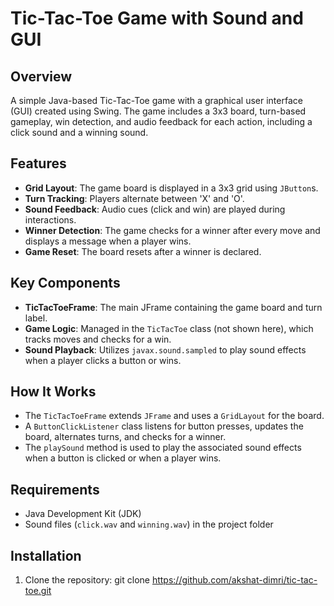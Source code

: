# Tic-Tac-Toe Game with Sound and GUI

## Overview
A simple Java-based Tic-Tac-Toe game with a graphical user interface (GUI) created using Swing. The game includes a 3x3 board, turn-based gameplay, win detection, and audio feedback for each action, including a click sound and a winning sound.

## Features
- **Grid Layout**: The game board is displayed in a 3x3 grid using `JButton`s.
- **Turn Tracking**: Players alternate between 'X' and 'O'.
- **Sound Feedback**: Audio cues (click and win) are played during interactions.
- **Winner Detection**: The game checks for a winner after every move and displays a message when a player wins.
- **Game Reset**: The board resets after a winner is declared.

## Key Components
- **TicTacToeFrame**: The main JFrame containing the game board and turn label.
- **Game Logic**: Managed in the `TicTacToe` class (not shown here), which tracks moves and checks for a win.
- **Sound Playback**: Utilizes `javax.sound.sampled` to play sound effects when a player clicks a button or wins.

## How It Works
- The `TicTacToeFrame` extends `JFrame` and uses a `GridLayout` for the board.
- A `ButtonClickListener` class listens for button presses, updates the board, alternates turns, and checks for a winner.
- The `playSound` method is used to play the associated sound effects when a button is clicked or when a player wins.

## Requirements
- Java Development Kit (JDK)
- Sound files (`click.wav` and `winning.wav`) in the project folder

## Installation
1. Clone the repository:
   git clone https://github.com/akshat-dimri/tic-tac-toe.git
